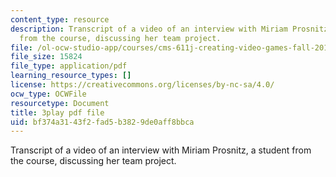 ```yaml
---
content_type: resource
description: Transcript of a video of an interview with Miriam Prosnitz, a student
  from the course, discussing her team project.
file: /ol-ocw-studio-app/courses/cms-611j-creating-video-games-fall-2014/bf374a3143f2fad5b3829de0aff8bbca_-3ixsZ7fBUI.pdf
file_size: 15824
file_type: application/pdf
learning_resource_types: []
license: https://creativecommons.org/licenses/by-nc-sa/4.0/
ocw_type: OCWFile
resourcetype: Document
title: 3play pdf file
uid: bf374a31-43f2-fad5-b382-9de0aff8bbca
---
```

Transcript of a video of an interview with Miriam Prosnitz, a student from the course, discussing her team project.